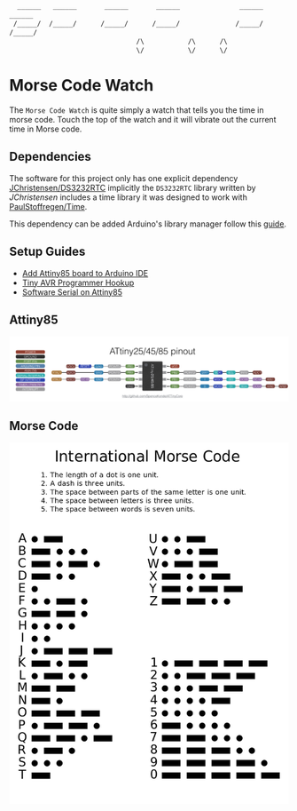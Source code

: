 ```
                                                                          
                                                                          
  ______   ______       ______       ______               ______   ______ 
 /_____/  /_____/      /_____/      /_____/              /_____/  /_____/ 
                                /\           /\      /\                   
                                \/           \/      \/                   
```

# Morse Code Watch

The `Morse Code Watch` is quite simply a watch that tells you the time in morse code. Touch the top of the watch and it will vibrate out the current time in Morse code. 

## Dependencies

The software for this project only has one explicit dependency [JChristensen/DS3232RTC](https://github.com/JChristensen/DS3232RTC)
implicitly the `DS3232RTC` library written by *JChristensen* includes a time library it was designed to work with [PaulStoffregen/Time](https://github.com/PaulStoffregen/Time).

This dependency can be added Arduino's library manager follow this [guide](https://docs.arduino.cc/software/ide-v1/tutorials/installing-libraries).

## Setup Guides
- [Add Attiny85 board to Arduino IDE](http://highlowtech.org/?p=1695)
- [Tiny AVR Programmer Hookup](https://learn.sparkfun.com/tutorials/tiny-avr-programmer-hookup-guide/all)
- [Software Serial on Attiny85](https://jloh02.github.io/projects/connecting-attiny85-serial-monitor/)

## Attiny85

![Attiny85 pinout](./images/attiny85_pinout.jpeg)

## Morse Code

![Morse Code](./images/international_morse_code.jpg)
